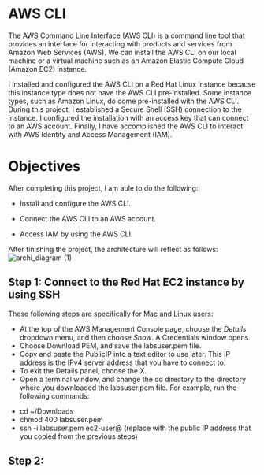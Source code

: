 # AWS CLI
The AWS Command Line Interface (AWS CLI) is a command line tool that provides an interface for interacting with products and services from Amazon Web Services (AWS).
We can install the AWS CLI on our local machine or a virtual machine such as an Amazon Elastic Compute Cloud (Amazon EC2) instance.

I installed and configured the AWS CLI on a Red Hat Linux instance because this instance type does not have the AWS CLI pre-installed. Some instance types, such as Amazon Linux, do come pre-installed with the AWS CLI. 
During this project, I established a Secure Shell (SSH) connection to the instance. I configured the installation with an access key that can connect to an AWS account. Finally, I have accomplished the AWS CLI to interact with AWS Identity and Access Management (IAM).


# Objectives
After completing this project, I am able to do the following:
- Install and configure the AWS CLI.
* Connect the AWS CLI to an AWS account.
+ Access IAM by using the AWS CLI.

After finishing the project, the architecture will reflect as follows:
![archi_diagram (1)](https://github.com/merinsk/aws_CLI/assets/159441724/b00f136f-94ca-4a8c-aa12-2f92e3c2c4ee)

## Step 1: Connect to the Red Hat EC2 instance by using SSH
These following steps are specifically for Mac and Linux users:
- At the top of the AWS Management Console page, choose the  _Details_ dropdown menu, and then choose _Show_. A Credentials window opens.
- Choose Download PEM, and save the labsuser.pem file.
- Copy and paste the PublicIP into a text editor to use later. This IP address is the IPv4 server address that you have to connect to.
- To exit the Details panel, choose the X.
- Open a terminal window, and change the cd directory to the directory where you downloaded the labsuser.pem file. For example, run the following commands:
* cd ~/Downloads
* chmod 400 labsuser.pem
* ssh -i labsuser.pem ec2-user@<ip-address> (replace <ip-address> with the public IP address that you copied from the previous steps)

## Step 2:
